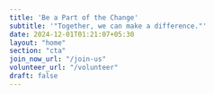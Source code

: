 ```yaml
---
title: 'Be a Part of the Change'
subtitle: '"Together, we can make a difference."'
date: 2024-12-01T01:21:07+05:30
layout: "home"
section: "cta"
join_now_url: "/join-us"
volunteer_url: "/volunteer"
draft: false
---
```

